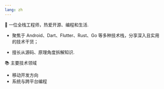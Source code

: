 ```yaml
---
lang: zh
---
```


🧑  一位全栈工程师，热爱开源、编程和生活.

- 聚焦于 Android、Dart、Flutter、Rust、Go 等多种技术栈，分享深入且实用的技术干货；

- 擅长从源码、原理角度拆解知识.

📚 主要技术领域
- 移动开发方向
- 系统与跨平台编程
